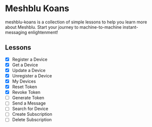 # Meshblu Koans
meshblu-koans is a collection of simple lessons to help you learn more about Meshblu. Start your journey to machine-to-machine instant-messaging enlightenment!

## Lessons
- [x] Register a Device
- [x] Get a Device
- [x] Update a Device
- [x] Unregister a Device
- [x] My Devices
- [x] Reset Token
- [x] Revoke Token
- [ ] Generate Token
- [ ] Send a Message
- [ ] Search for Device
- [ ] Create Subscription
- [ ] Delete Subscription
